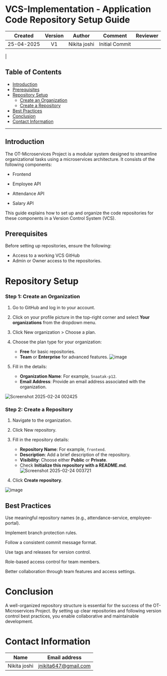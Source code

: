 

# VCS-Implementation - Application Code Repository Setup Guide

| Created     |    Version   | Author | Comment | Reviewer |
|:------------------:|:-------------:|:-------------:|:-------------:|:------------------:|
| 25-04-2025  | V1   | Nikita joshi | Initial Commit |  | 
| 


## Table of Contents
- [Introduction](#introduction)
- [Prerequisites](#prerequisites)
- [Repository Setup](#repos-setup)
  -  [Create an Organization](#step-1-create-an-organization)
  -  [Create a Repository](#step-2-create-a-repository)
- [Best Practices](#best-practices)
- [Conclusion](#conclusion)
- [Contact Information](#contact-information)

___

## **Introduction**

The OT-Microservices Project is a modular system designed to streamline organizational tasks using a microservices architecture. It consists of the following components:

- Frontend

- Employee API

- Attendance API

- Salary API

This guide explains how to set up and organize the code repositories for these components in a Version Control System (VCS).


## **Prerequisites**

Before setting up repositories, ensure the following:  
- Access to a working VCS GitHub 
- Admin or Owner access to the repositories.

#  **Repository Setup**

### **Step 1: Create an Organization**

1. Go to GitHub and log in to your account.

2. Click on your profile picture in the top-right corner and select **Your organizations** from the dropdown menu.

3. Click New organization > Choose a plan.

4. Choose the plan type for your organization:
   - **Free** for basic repositories.
   - **Team** or **Enterprise** for advanced features.
![image](https://github.com/user-attachments/assets/7c214510-8889-4a24-8def-5b032daba53a)

5. Fill in the details:
   - **Organization Name**: For example, `Snaatak-p12`.
   - **Email Address**: Provide an email address associated with the organization.

![Screenshot 2025-02-24 002425](https://github.com/user-attachments/assets/32863d3b-c600-41ad-b114-de267ab678f1)


### **Step 2: Create a Repository**

1. Navigate to the organization.

2. Click New repository.

3. Fill in the repository details:
   - **Repository Name**: For example, `frontend`.
   - **Description**: Add a brief description of the repository.
   - **Visibility**: Choose either **Public** or **Private**.
   - Check **Initialize this repository with a README.md**.
![Screenshot 2025-02-24 003721](https://github.com/user-attachments/assets/b222bf59-b81e-4c3a-b6b8-9aef669be09d)


4. Click **Create repository**.


![image](https://github.com/user-attachments/assets/f79fd463-acf1-41ca-acca-fe312136936d)





## **Best Practices**

Use meaningful repository names (e.g., attendance-service, employee-portal).

Implement branch protection rules.

Follow a consistent commit message format.

Use tags and releases for version control.

Role-based access control for team members.

Better collaboration through team features and access settings.


# Conclusion
A well-organized repository structure is essential for the success of the OT-Microservices Project. By setting up clear repositories and following version control best practices, you enable collaborative and maintainable development.




# Contact Information

| **Name**    | **Email address**         |
|-------------|---------------------------|
| Nikita joshi | <jnikita647@gmail.com> |




